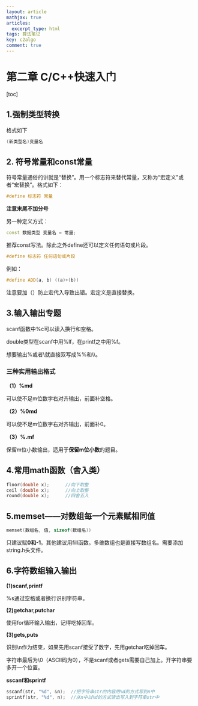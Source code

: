 ```yaml
---
layout: article
mathjax: true
articles:
  excerpt_type: html
tags: 算法笔记
key: c2algo
comment: true
---
```


# 第二章 C/C++快速入门

[toc]

## 1.强制类型转换

格式如下

```c++
(新类型名)变量名
```

## 2. 符号常量和const常量

符号常量通俗的讲就是“替换”。用一个标志符来替代常量，又称为“宏定义”或者“宏替换”。格式如下：

```c++
#define 标志符 常量
```

**注意末尾不加分号**

另一种定义方式：

```c++
const 数据类型 变量名 = 常量;
```

推荐const写法。除此之外define还可以定义任何语句或片段。

```c++
#define 标志符 任何语句或片段
```

例如：

```c++
#define ADD(a, b) ((a)+(b))
```

注意要加（）防止宏代入导致出错。宏定义是直接替换。

## 3.输入输出专题

scanf函数中%c可以读入换行和空格。

double类型在scanf中用%lf，在printf之中用%f。

想要输出%或者\就直接双写成%%和\\\。

### 三种实用输出格式

**（1）%md**

可以使不足m位数字右对齐输出，前面补空格。

**（2）%0md**

可以使不足m位数字右对齐输出，前面补0。

**（3）%.mf**

保留m位小数输出，适用于**保留m位小数**的题目。

## 4.常用math函数（舍入类）

```c++
floor(double x);      //向下取整
ceil (double x);      //向上取整
round(double x);      //四舍五入
```

## 5.memset——对数组每一个元素赋相同值

```c++
memset(数组名, 值, sizeof(数组名))
```

只建议赋**0和-1**。其他建议用fill函数。多维数组也是直接写数组名。需要添加string.h头文件。

## 6.字符数组输入输出

**(1)scanf,printf**

%s通过空格或者换行识别字符串。

**(2)getchar,putchar**

使用for循环输入输出，记得吃掉回车。

**(3)gets,puts**

识别\n作为结束，如果先用scanf接受了数字，先用getchar吃掉回车。

字符串最后为\0（ASCII码为0），不是scanf或者gets需要自己加上。开字符串要多开一个位置。

**sscanf和sprintf**

```c++
sscanf(str, "%d", &n);  //把字符串str的内容用%d的方式写到n中
sprintf(str, "%d", n);  //从n中以%d的方式读出写入到字符串str中
```

